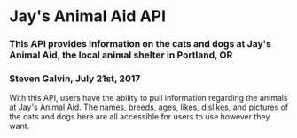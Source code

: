 # Jay's Animal Aid API
### This API provides information on the cats and dogs at Jay's Animal Aid, the local animal shelter in Portland, OR
### Steven Galvin, July 21st, 2017
With this API, users have the ability to pull information regarding the animals at Jay's Animal Aid. The names, breeds, ages, likes, dislikes, and pictures of the cats and dogs here are all accessible for users to use however they want.
